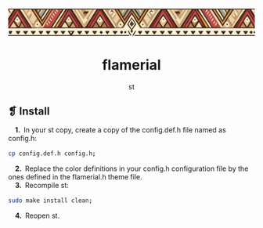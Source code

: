 <p align="center">
	<img src="../../banner.webp" alt="" />
</p>
<h1 align="center">flamerial</h1>
<p align="center">st</p>

## ❡ Install

&emsp;**1.**&ensp;In your st copy, create a copy of the config.def.h file named as config.h:

```sh
cp config.def.h config.h;
```

&emsp;**2.**&ensp;Replace the color definitions in your config.h configuration file by the ones defined in the flamerial.h theme file.\
&emsp;**3.**&ensp;Recompile st:

```sh
sudo make install clean;
```

&emsp;**4.**&ensp;Reopen st.
